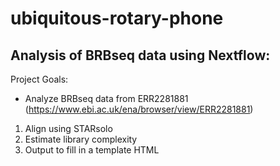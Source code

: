 # ubiquitous-rotary-phone
## Analysis of BRBseq data using Nextflow:
Project Goals:
* Analyze BRBseq data from ERR2281881 (https://www.ebi.ac.uk/ena/browser/view/ERR2281881) 
1. Align using STARsolo
2. Estimate library complexity
3. Output to fill in a template HTML
